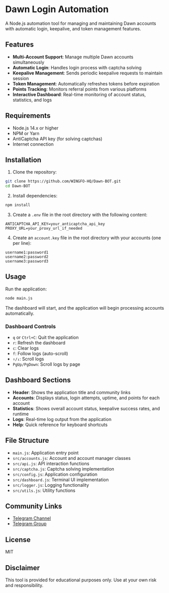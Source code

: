 # Dawn Login Automation

A Node.js automation tool for managing and maintaining Dawn accounts with automatic login, keepalive, and token management features.

## Features

- **Multi-Account Support**: Manage multiple Dawn accounts simultaneously
- **Automatic Login**: Handles login process with captcha solving
- **Keepalive Management**: Sends periodic keepalive requests to maintain session
- **Token Management**: Automatically refreshes tokens before expiration
- **Points Tracking**: Monitors referral points from various platforms
- **Interactive Dashboard**: Real-time monitoring of account status, statistics, and logs

## Requirements

- Node.js 14.x or higher
- NPM or Yarn
- AntiCaptcha API key (for solving captchas)
- Internet connection

## Installation

1. Clone the repository:

```bash
git clone https://github.com/WINGFO-HQ/Dawn-BOT.git
cd Dawn-BOT
```

2. Install dependencies:

```bash
npm install
```

3. Create a `.env` file in the root directory with the following content:

```
ANTICAPTCHA_API_KEY=your_anticaptcha_api_key
PROXY_URL=your_proxy_url_if_needed
```

4. Create an `account.key` file in the root directory with your accounts (one per line):

```
username1:password1
username2:password2
username3:password3
```

## Usage

Run the application:

```bash
node main.js
```

The dashboard will start, and the application will begin processing accounts automatically.

### Dashboard Controls

- `q` or `Ctrl+C`: Quit the application
- `r`: Refresh the dashboard
- `c`: Clear logs
- `f`: Follow logs (auto-scroll)
- `↑/↓`: Scroll logs
- `PgUp/PgDown`: Scroll logs by page

## Dashboard Sections

- **Header**: Shows the application title and community links
- **Accounts**: Displays status, login attempts, uptime, and points for each account
- **Statistics**: Shows overall account status, keepalive success rates, and runtime
- **Logs**: Real-time log output from the application
- **Help**: Quick reference for keyboard shortcuts

## File Structure

- `main.js`: Application entry point
- `src/accounts.js`: Account and account manager classes
- `src/api.js`: API interaction functions
- `src/captcha.js`: Captcha solving implementation
- `src/config.js`: Application configuration
- `src/dashboard.js`: Terminal UI implementation
- `src/logger.js`: Logging functionality
- `src/utils.js`: Utility functions

## Community Links

- [Telegram Channel](https://t.me/infomindao)
- [Telegram Group](https://t.me/WINGFO_DAO)

## License

MIT

## Disclaimer

This tool is provided for educational purposes only. Use at your own risk and responsibility.
